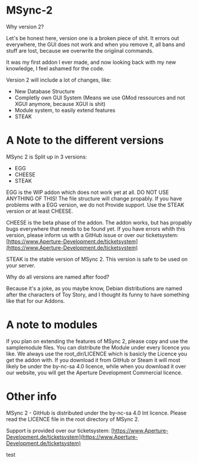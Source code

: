 # MSync-2

Why version 2?

Let's be honest here, version one is a broken piece of shit. It errors out everywhere, the GUI does not work and when you remove it, all bans and stuff are lost, because we overwrite the origiinal commands.

It was my first addon I ever made, and now looking back with my new knowledge, I feel ashamed for the code.

Version 2 will include a lot of changes, like:
- New Database Structure
- Completly own GUI System (Means we use GMod ressources and not XGUI anymore, because XGUI is shit)
- Module system, to easily extend features
- STEAK


# A Note to the different versions

MSync 2 is Split up in 3 versions:
- EGG
- CHEESE
- STEAK

EGG is the WIP addon which does not work yet at all. DO NOT USE ANYTHING OF THIS! The file structure will change propably. If you have problems with a EGG version, we do not Provide support. Use the STEAK version or at least CHEESE.

CHEESE is the beta phase of the addon. The addon works, but has propably bugs everywhere that needs to be found yet. If you have errors whith this version, please inform us with a GitHub issue or over our ticketsystem: [https://www.Aperture-Development.de/ticketsystem](https://www.Aperture-Development.de/ticketsystem)

STEAK is the stable version of MSync 2. This version is safe to be used on your server.

Why do all versions are named after food?

Because it's a joke, as you maybe know, Debian distributions are named after the characters of Toy Story, and I thought its funny to have something like that for our Addons.

# A note to modules

If you plan on extending the features of MSync 2, please copy and use the samplemodule files. You can distribute the Module under every licence you like. We always use the root_dir/LICENCE which is basicly the Licence you get the addon with. If you download it from GitHub or Steam it will most likely be under the by-nc-sa 4.0 licence, while when you download it over our website, you will get the Aperture Development Commercial licence.

# Other info

MSync 2 - GitHub is distributed under the by-nc-sa 4.0 Int licence. Please read the LICENCE file in the root directory of MSync 2.

Support is provided over our ticketsystem:
[https://www.Aperture-Development.de/ticketsystem](https://www.Aperture-Development.de/ticketsystem)

test